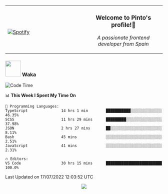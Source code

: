 <table width="100%" align="center"> 
  <tr>
  <td width="50%">
      
&nbsp; <br> [![Spotify](https://novatorem-zeta-rust.vercel.app/api/spotify)](https://open.spotify.com/user/novatorem-zeta-rust)

  </td>
  <td width="50%">
    <h3 align="center">Welcome to Pinto's profile!👋</h3>
    <p align="center"><em>A passionate frontend developer from Spain</em></p>
  </td>
  </table>

### <img src="https://media.giphy.com/media/VgCDAzcKvsR6OM0uWg/giphy.gif" width="50"> Waka

  <!--START_SECTION:waka-->
![Code Time](http://img.shields.io/badge/Code%20Time-662%20hrs%2049%20mins-blue)

📊 **This Week I Spent My Time On** 

```text
💬 Programming Languages: 
TypeScript               14 hrs 1 min        ███████████░░░░░░░░░░░░░░   46.35% 
SCSS                     11 hrs 29 mins      █████████░░░░░░░░░░░░░░░░   37.98% 
JSON                     2 hrs 27 mins       ██░░░░░░░░░░░░░░░░░░░░░░░   8.11% 
Bash                     45 mins             ░░░░░░░░░░░░░░░░░░░░░░░░░   2.51% 
JavaScript               41 mins             ░░░░░░░░░░░░░░░░░░░░░░░░░   2.31%

🔥 Editors: 
VS Code                  30 hrs 15 mins      █████████████████████████   100.0%

```


 Last Updated on 17/07/2022 12:03:52 UTC
<!--END_SECTION:waka-->

<div align="center">
<img src="https://github-readme-stats-gilt-tau.vercel.app/api/top-langs/?username=pinto-hub&layout=compact&theme=dracula" />
</div>
